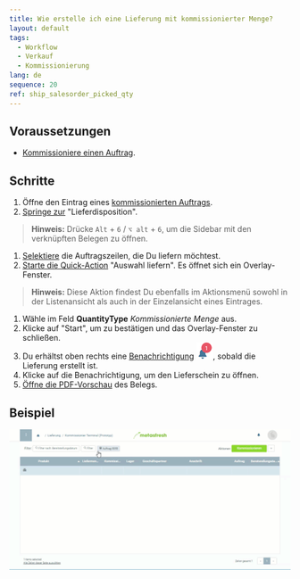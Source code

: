 ```yaml
---
title: Wie erstelle ich eine Lieferung mit kommissionierter Menge?
layout: default
tags:
  - Workflow
  - Verkauf
  - Kommissionierung
lang: de
sequence: 20
ref: ship_salesorder_picked_qty
---
```


## Voraussetzungen
- [Kommissioniere einen Auftrag](Auftrag_kommissionieren).

## Schritte
1. Öffne den Eintrag eines [kommissionierten Auftrags](Auftrag_kommissionieren).
1. [Springe zur](SpringezuBelegen) "Lieferdisposition".
 >**Hinweis:** Drücke `Alt` + `6` / `⌥ alt` + `6`, um die Sidebar mit den verknüpften Belegen zu öffnen.

1. [Selektiere](AuswahlBelege) die Auftragszeilen, die Du liefern möchtest.
1. [Starte die Quick-Action](AktionStarten) "Auswahl liefern". Es öffnet sich ein Overlay-Fenster.
 >**Hinweis:** Diese Aktion findest Du ebenfalls im Aktionsmenü sowohl in der Listenansicht als auch in der Einzelansicht eines Eintrages.

1. Wähle im Feld **QuantityType** *Kommissionierte Menge* aus.
1. Klicke auf "Start", um zu bestätigen und das Overlay-Fenster zu schließen.
1. Du erhältst oben rechts eine [Benachrichtigung](Benachrichtigungsarten) ![](assets/NotificationBell_WebUI.png), sobald die Lieferung erstellt ist.
1. Klicke auf die Benachrichtigung, um den Lieferschein zu öffnen.
1. [Öffne die PDF-Vorschau](PDFVorschau) des Belegs.

## Beispiel
![](assets/Lieferung_mit_kommissionierter_Menge.gif)
